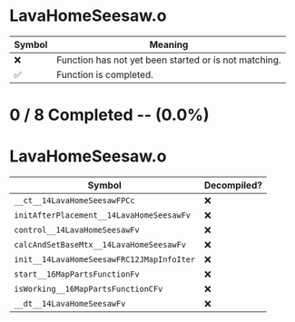 # LavaHomeSeesaw.o
| Symbol | Meaning 
| ------------- | ------------- 
| :x: | Function has not yet been started or is not matching. 
| :white_check_mark: | Function is completed. 


# 0 / 8 Completed -- (0.0%)
# LavaHomeSeesaw.o
| Symbol | Decompiled? |
| ------------- | ------------- |
| `__ct__14LavaHomeSeesawFPCc` | :x: |
| `initAfterPlacement__14LavaHomeSeesawFv` | :x: |
| `control__14LavaHomeSeesawFv` | :x: |
| `calcAndSetBaseMtx__14LavaHomeSeesawFv` | :x: |
| `init__14LavaHomeSeesawFRC12JMapInfoIter` | :x: |
| `start__16MapPartsFunctionFv` | :x: |
| `isWorking__16MapPartsFunctionCFv` | :x: |
| `__dt__14LavaHomeSeesawFv` | :x: |
